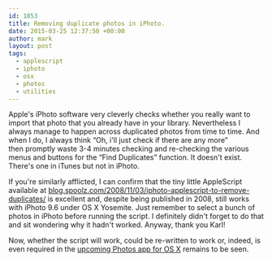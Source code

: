 ```yaml
---
id: 1853
title: Removing duplicate photos in iPhoto.
date: 2015-03-25 12:37:50 +00:00
author: mark
layout: post
tags:
  - applescript
  - iphoto
  - osx
  - photos
  - utilities
---
```

Apple's iPhoto software very cleverly checks whether you really want to import that photo that you already have in your library. Nevertheless I always manage to happen across duplicated photos from time to time. And when I do, I always think &#8220;Oh, i'll just check if there are any more&#8221; then promptly waste 3-4 minutes checking and re-checking the various menus and buttons for the &#8220;Find Duplicates&#8221; function. It doesn't exist. There's one in iTunes but not in iPhoto.

If you're similarly afflicted, I can confirm that the tiny little AppleScript available at [blog.spoolz.com/2008/11/03/iphoto-applescript-to-remove-duplicates/](http://blog.spoolz.com/2008/11/03/iphoto-applescript-to-remove-duplicates/ "blog.spoolz.com/2008/11/03/iphoto-applescript-to-remove-duplicates/") is excellent and, despite being published in 2008, still works with iPhoto 9.6 under OS X Yosemite. Just remember to select a bunch of photos in iPhoto before running the script. I definitely didn't forget to do that and sit wondering why it hadn't worked. Anyway, thank you Karl!

Now, whether the script will work, could be re-written to work or, indeed, is even required in the [upcoming Photos app for OS X](http://www.macrumors.com/2015/03/02/os-x-yosemite-public-beta-now-available/) remains to be seen.
